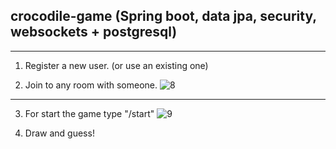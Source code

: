 ## crocodile-game (Spring boot, data jpa, security, websockets + postgresql)

------

1. Register a new user. (or use an existing one)

2. Join to any room with someone.
![8](https://user-images.githubusercontent.com/23150134/52511210-09619600-2c10-11e9-8a7e-efc2660aad30.png)
------
3. For start the game type "/start"
![9](https://user-images.githubusercontent.com/23150134/52511211-09fa2c80-2c10-11e9-9f48-efc61d905d8c.png)

4. Draw and guess!
